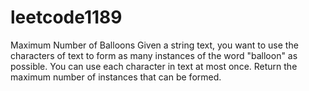 # leetcode1189
Maximum Number of Balloons   Given a string text, you want to use the characters of text to form as many instances of the word "balloon" as possible.  You can use each character in text at most once. Return the maximum number of instances that can be formed.
